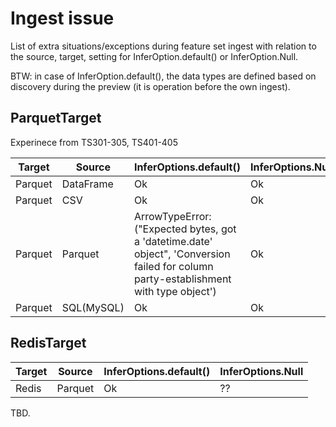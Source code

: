 # Ingest issue 

List of extra situations/exceptions during feature set ingest with relation to the 
source, target, setting for InferOption.default() or InferOption.Null.

BTW: in case of InferOption.default(), the data types are defined based on discovery during
the preview (it is operation before the own ingest).

## ParquetTarget

Experinece from TS301-305, TS401-405

 Target | Source     | InferOptions.default()                                                                                                                | InferOptions.Null | 
--------|------------|---------------------------------------------------------------------------------------------------------------------------------------|--------|
Parquet | DataFrame  | Ok                                                                                                                                    | Ok
Parquet | CSV        | Ok                                                                                                                                    | Ok
Parquet | Parquet    | ArrowTypeError: ("Expected bytes, got a 'datetime.date' object", 'Conversion failed for column party-establishment with type object') | Ok 
Parquet | SQL(MySQL) | Ok                                                                                                                                    | Ok


## RedisTarget

 Target | Source     | InferOptions.default()                                                                                                                | InferOptions.Null | 
--------|------------|---------------------------------------------------------------------------------------------------------------------------------------|--------|
Redis   | Parquet    | Ok                                                                                                                                    | ??

TBD.